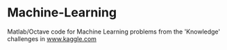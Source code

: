 Machine-Learning
================

Matlab/Octave code for Machine Learning problems from the 'Knowledge' challenges in www.kaggle.com
